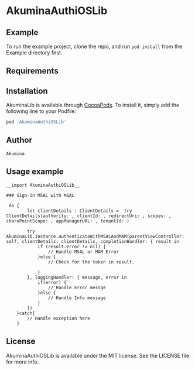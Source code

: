# AkuminaAuthiOSLib

## Example

To run the example project, clone the repo, and run `pod install` from the Example directory first.

## Requirements

## Installation

AkuminaLib is available through [CocoaPods](https://cocoapods.org). To install
it, simply add the following line to your Podfile:

```ruby
pod 'AkuminaAuthiOSLib'
```

## Author
    Akumina

## Usage example

    __import AkuminaAuthiOSLib__
    
    ### Sign-in MSAL with MSAL 
    
     do {
            let clientDetails : ClientDetails =  try ClientDetails(authority: , clientId: , redirectUri: , scopes: , sharePointScope: , appManagerURL: , tenantId: )
                
            try AkuminaLib.instance.authenticateWithMSALAndMAM(parentViewController: self, clientDetails: clientDetails, completionHandler: { result in
                if (result.error != nil) {
                    // Handle MSAL or MAM Error 
                }else {
                    // Check for the token in result. 
                        
                }
            }, loggingHandler: { message, error in
                if(error) {
                    // Handle Error messge
                }else {
                    // Handle Info message 
                }
            })
        }catch{
            // Handle exception here
        }
        
## License

AkuminaAuthiOSLib is available under the MIT license. See the LICENSE file for more info.
